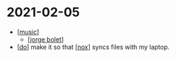 # 2021-02-05

- [[music]]
  - [[jorge bolet]]
- [[do]] make it so that [[nox]] syncs files with my laptop.

[//begin]: # "Autogenerated link references for markdown compatibility"
[music]: ../music "Music"
[jorge bolet]: ../jorge-bolet "Jorge Bolet"
[do]: ../do "Do"
[nox]: ../nox "Nox"
[//end]: # "Autogenerated link references"